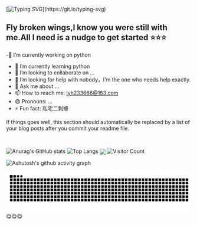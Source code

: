 [![Typing SVG](https://readme-typing-svg.demolab.com?font=Fira+Code&weight=500&size=25&pause=1000&color=2EF797&center=%E5%81%87&vCenter=%E5%81%87&multiline=true&repeat=%E7%9C%9F&random=%E7%9C%9F&width=565&height=100&lines=Hi!Here+is+olddove%2Ca+student+of+NCU;And+I'm+exploring+my+own+way+to+study.)](https://git.io/typing-svg)

## Fly broken wings,I know you were still with me.All I need is a nudge to get started ⭐⭐⭐
  -🔭 I’m currently working on python
  - 🌱 I’m currently learning python
  - 👯 I’m looking to collaborate on ...
  - 🤔 I’m looking for help with nobody，I'm the one who needs help exactly.
  - 💬 Ask me about ...
  - 📫 How to reach me: lyh233666@163.com
  - 😄 Pronouns: ...
  - ⚡ Fun fact: 私宅二刺螈


<!--
**olddove-laoge/olddove-laoge** is a ✨ _special_ ✨ repository because its `README.md` (this file) appears on your GitHub profile.

Here are some ideas to get you started:

## My Skill Set  
<table><tr><td valign="top" width="33%">



</td><td valign="top" width="33%">



### Backend  
<div align="center">  
<a href="https://www.cplusplus.com/" target="_blank"><img style="margin: 10px" src="https://profilinator.rishav.dev/skills-assets/cplusplus-original.svg" alt="C++" height="50" /></a>  
<a href="https://www.linux.org/" target="_blank"><img style="margin: 10px" src="https://profilinator.rishav.dev/skills-assets/linux-original.svg" alt="Linux" height="50" /></a>  
<a href="https://www.python.org/" target="_blank"><img style="margin: 10px" src="https://profilinator.rishav.dev/skills-assets/python-original.svg" alt="Python" height="50" /></a>  
<a href="https://www.blender.org/" target="_blank"><img style="margin: 10px" src="https://profilinator.rishav.dev/skills-assets/blender_community_badge_white.svg" alt="Blender" height="50" /></a>  
</div>

</td><td valign="top" width="33%">



</td></tr></table>  

<br/>  


## Connect with me  
<div align="center">
<a href="https://github.com/olddove-laoge" target="_blank">
<img src=https://img.shields.io/badge/github-%2324292e.svg?&style=for-the-badge&logo=github&logoColor=white alt=github style="margin-bottom: 5px;" />
</a>
<a href="https://twitter.com/EthelInnes10218" target="_blank">
<img src=https://img.shields.io/badge/twitter-%2300acee.svg?&style=for-the-badge&logo=twitter&logoColor=white alt=twitter style="margin-bottom: 5px;" />
</a>  
</div>  
  

<br/>  


## Github Stats  
<div align="center"><img src="https://github-readme-stats.vercel.app/api?username=rishavanand&show_icons=true&count_private=true&hide_border=true" align="center" /></div>  

<br/>  


## Recent Blog Posts  
<!-- BLOG-POST-LIST:START -->  
If things goes well, this section should automatically be replaced by a list of your blog posts after you commit your readme file. 
<!-- BLOG-POST-LIST:END -->  

<br/>  



![Anurag's GitHub stats](https://github-readme-stats.vercel.app/api?username=olddove-laoge)
![Top Langs](https://github-readme-stats.vercel.app/api/top-langs/?username=olddove-laoge)
<img align="center" src="https://github-readme-stats.vercel.app/api/wakatime?username={olddove-laoge}&theme=transparent&hide_border=true&layout=compact&langs_count=22" />
![Visitor Count](https://profile-counter.glitch.me/olddove-laoge/count.svg)

![Ashutosh's github activity graph](https://github-readme-activity-graph.vercel.app/graph?username=olddove-laoge)


<picture>
  <source media="(prefers-color-scheme: dark)" srcset="https://raw.githubusercontent.com/olddove-laoge/olddove-laoge/output/github-contribution-grid-snake-dark.svg">
  <source media="(prefers-color-scheme: light)" srcset="https://raw.githubusercontent.com/olddove-laoge/olddove-laoge/output/github-contribution-grid-snake.svg">
  <img alt="github contribution grid snake animation" src="https://raw.githubusercontent.com/olddove-laoge/olddove-laoge/output/github-contribution-grid-snake.svg">
</picture>
😋😋😋
